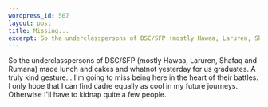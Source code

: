 ```yaml
--- 
wordpress_id: 507
layout: post
title: Missing...
excerpt: So the underclasspersons of DSC/SFP (mostly Hawaa, Laruren, Shafaq and Rumana) made lunch and cakes and whatnot yesterday for us graduates.  A truly kind gesture... I'm going to miss being here in the heart of their battles.  I only hope that I can find cadre equally as cool in my future journeys.  Otherwise I'll have to kidnap quite a few people.
---
```

So the underclasspersons of DSC/SFP (mostly Hawaa, Laruren, Shafaq and Rumana) made lunch and cakes and whatnot yesterday for us graduates.  A truly kind gesture... I'm going to miss being here in the heart of their battles.  I only hope that I can find cadre equally as cool in my future journeys.  Otherwise I'll have to kidnap quite a few people.
